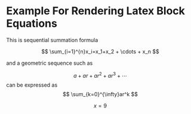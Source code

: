 # Example For Rendering Latex Block Equations

This is sequential summation formula

$$
\sum_{i=1}^{n}x_i=x_1+x_2 + \cdots + x_n
$$

and a geometric sequence such as 

$$
a + ar + ar^2 + ar^3 + \cdots
$$
can be expressed as
$$
\sum_{k=0}^{\infty}ar^k
$$

$$
x = 9
$$
